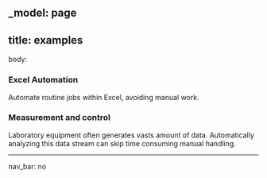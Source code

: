 _model: page
---
title: examples
---
body:

### Excel Automation
Automate routine jobs within Excel, avoiding manual work.

### Measurement and control
Laboratory equipment often generates vasts amount of data. Automatically analyzing this data stream can skip time consuming manual handling. 

---
nav_bar: no
